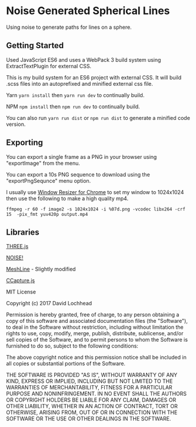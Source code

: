 # Noise Generated Spherical Lines

Using noise to generate paths for lines on a sphere.

## Getting Started
Used JavaScript ES6 and uses a WebPack 3 build system using ExtractTextPlugin for external CSS.

This is my build system for an ES6 project with external CSS. It will build .scss files into an autoprefixed and minified external css file.

Yarn `yarn install` then `yarn run dev` to continually build.

NPM `npm install` then `npm run dev` to continually build.

You can also run `yarn run dist` or `npm run dist` to generate a minified code version.

## Exporting
You can export a single frame as a PNG in your browser using "exportImage" from the menu.

You can export a 10s PNG sequence to download using the "exportPngSequnce" menu option.

I usually use [Window Resizer for Chrome](https://chrome.google.com/webstore/detail/window-resizer/kkelicaakdanhinjdeammmilcgefonfh?hl=en) to set my window to 1024x1024 then use the following to make a high quality mp4.

`ffmpeg -r 60 -f image2 -s 1024x1024 -i %07d.png -vcodec libx264 -crf 15  -pix_fmt yuv420p output.mp4`

## Libraries

[THREE.js](https://threejs.org)

[NOISE!](https://github.com/josephg/noisejs)

[MeshLine](https://github.com/spite/THREE.MeshLine) - Slightly modified

[CCapture.js](https://github.com/spite/ccapture.js)


MIT License

Copyright (c) 2017 David Lochhead

Permission is hereby granted, free of charge, to any person obtaining a copy
of this software and associated documentation files (the "Software"), to deal
in the Software without restriction, including without limitation the rights
to use, copy, modify, merge, publish, distribute, sublicense, and/or sell
copies of the Software, and to permit persons to whom the Software is
furnished to do so, subject to the following conditions:

The above copyright notice and this permission notice shall be included in all
copies or substantial portions of the Software.

THE SOFTWARE IS PROVIDED "AS IS", WITHOUT WARRANTY OF ANY KIND, EXPRESS OR
IMPLIED, INCLUDING BUT NOT LIMITED TO THE WARRANTIES OF MERCHANTABILITY,
FITNESS FOR A PARTICULAR PURPOSE AND NONINFRINGEMENT. IN NO EVENT SHALL THE
AUTHORS OR COPYRIGHT HOLDERS BE LIABLE FOR ANY CLAIM, DAMAGES OR OTHER
LIABILITY, WHETHER IN AN ACTION OF CONTRACT, TORT OR OTHERWISE, ARISING FROM,
OUT OF OR IN CONNECTION WITH THE SOFTWARE OR THE USE OR OTHER DEALINGS IN THE
SOFTWARE.
